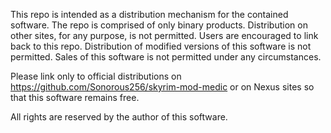 
This repo is intended as a distribution mechanism for the contained software. The repo is comprised of only binary products.
Distribution on other sites, for any purpose, is not permitted. Users are encouraged to link back to this repo.
Distribution of modified versions of this software is not permitted. Sales of this software is not permitted under any circumstances.

Please link only to official distributions on https://github.com/Sonorous256/skyrim-mod-medic or on Nexus sites so that this software remains free.

All rights are reserved by the author of this software.

